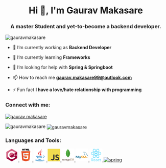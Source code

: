 <h1 align="center">Hi 👋, I'm Gaurav Makasare</h1>
<h3 align="center">A master Student and yet-to-become a backend developer.</h3>

<p align="left"> <img src="https://komarev.com/ghpvc/?username=gauravmakasare&label=Profile%20views&color=121212&style=plastic" alt="gauravmakasare" /> </p>

- 🔭 I’m currently working as **Backend Developer**

- 🌱 I’m currently learning **Frameworks**

- 🤝 I’m looking for help with **Spring & Springboot**

- 📫 How to reach me **gaurav.makasare99@outlook.com**

- ⚡ Fun fact **I have a love/hate relationship with programming**


<h3 align="left">Connect with me:</h3>
<p align="left">
<a href="https://linkedin.com/in/gaurav makasare" target="blank"><img align="center" src="https://raw.githubusercontent.com/rahuldkjain/github-profile-readme-generator/master/src/images/icons/Social/linked-in-alt.svg" alt="gaurav makasare" height="30" width="40" /></a>
</p>

<p><img align="left" src="https://github-readme-stats.vercel.app/api/top-langs?username=gauravmakasare&show_icons=true&locale=en&layout=compact" alt="gauravmakasare" /></p>

<p>&nbsp;<img align="center" src="https://github-readme-stats.vercel.app/api?username=gauravmakasare&show_icons=true&theme=dark&locale=en" alt="gauravmakasare" /></p>


<h3 align="left">Languages and Tools:</h3>
<p align="left"> <a href="https://www.w3schools.com/cpp/" target="_blank"> <img src="https://raw.githubusercontent.com/devicons/devicon/master/icons/cplusplus/cplusplus-original.svg" alt="cplusplus" width="40" height="40"/> </a> <a href="https://www.w3.org/html/" target="_blank"> <img src="https://raw.githubusercontent.com/devicons/devicon/master/icons/html5/html5-original-wordmark.svg" alt="html5" width="40" height="40"/> </a> <a href="https://www.java.com" target="_blank"> <img src="https://raw.githubusercontent.com/devicons/devicon/master/icons/java/java-original.svg" alt="java" width="40" height="40"/> </a> <a href="https://developer.mozilla.org/en-US/docs/Web/JavaScript" target="_blank"> <img src="https://raw.githubusercontent.com/devicons/devicon/master/icons/javascript/javascript-original.svg" alt="javascript" width="40" height="40"/> </a> <a href="https://www.mongodb.com/" target="_blank"> <img src="https://raw.githubusercontent.com/devicons/devicon/master/icons/mongodb/mongodb-original-wordmark.svg" alt="mongodb" width="40" height="40"/> </a> <a href="https://www.mysql.com/" target="_blank"> <img src="https://raw.githubusercontent.com/devicons/devicon/master/icons/mysql/mysql-original-wordmark.svg" alt="mysql" width="40" height="40"/> </a> <a href="https://reactjs.org/" target="_blank"> <img src="https://raw.githubusercontent.com/devicons/devicon/master/icons/react/react-original-wordmark.svg" alt="react" width="40" height="40"/> </a> <a href="https://spring.io/" target="_blank"> <img src="https://www.vectorlogo.zone/logos/springio/springio-icon.svg" alt="spring" width="40" height="40"/> </a> </p>


